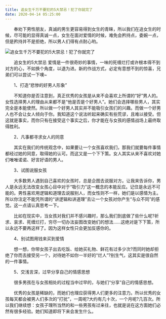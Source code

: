 ```yaml
---
title: 追女生千万不要犯的5大禁忌！犯了你就完了
date: 2020-04-14 05:25:00
---
```




　　奉劝下男性朋友，真诚的男生更容易得到女生的青睐，所以我们在追女生的时候，尽可能的显得真诚一点，女生在面对爱情的时候，难免会矜持点，委婉一点，但是矜持并不是拒绝，所以男人们得有点耐心哟。

![追女生千万不要犯的5大禁忌！犯了你就完了](/img/dfc0ba291fb30a8212553aa286b12a53.jpg)

　　追女生的5大禁忌 爱情是一件很奇妙的事情，一味的死缠烂打或许根本得不到对方的心，不如换个角度，以退为进。新的作战方式，必定有意想不到的惊喜，兄弟们可以尝试一下噢~

　　1、打造“悲惨的好男人形象”

　　不知道你是否注意到，真正优秀的女孩是从来不会喜欢上所谓的“好”男人的。女性选择男人的理由从来都不是“他是否是个好男人”。她们会选择哪些男人，其实完全是本能使然。所以做一个好男人其实并不能吸引女孩们的兴趣。而做一个好男人也不会让女人倾向于你。我知道这个说法听起来确实有些荒谬，且难以接受。但这就是事实，而你只有在接受这个事实之后，你才能在与女孩的感情战场上最终取得胜利。

　　2、凡事都寻求女人的同意

　　其实在我们的传统观念中，如果要让一个女孩喜欢我们，那我们就要每件事情都经过她的同意，取得她的认可。而这又是一个下下策。女人其实从来不喜欢对她们唯唯诺诺、好言好语的男人。

　　3、试图说服女孩

　　大多数男人遇到自己喜欢的女孩时，总是企图去说服对方。让我来告诉你，男人是永远无法改变女孩心目中对于“吸引力”这一概念的本能反应。记住是永远不可能的。男性喜欢用逻辑和道理去说服别人，而女性则不一样，她们是以感情为主。所以你注定不能凭所谓的“讲逻辑和讲道理”去让一个女孩对你产生“与众不同”的感觉。这一点请认真思考一下。

　　比如在现实中，当女孩对我们并不感兴趣时，那么我们到底做了些什么呢?祈求、哀求、死缠烂打，穷尽一切办法妄图改变她们的想法……这绝对是下下策，所以永远不要再这样了。因为这样女性只会更加反感你的。

　　4、别试图用钱来买到爱情

　　想一想，你带女孩子出去吃饭、给她买礼物、鲜花有过多少次?而同时她却拒绝了你而去接受另一个，对待她不如你一半好的“烂人”?别生气，这其实是很自然的一件事情。

　　5、交浅言深，过早分享自己的情感思想

　　很多男孩在与女孩相处的过程当中过早的，与她们“分享”自己的情感思想。

　　优秀的女孩是稀缺的，而她们也理应获得男人们更多的注意力。所以优秀的女孩每天都会被男人们多次的“打扰”，一周呢?大约有几十次，一个月呢?几百次。所以我们继续想：女孩子理所当然的和一些男孩有过来往，也就是说在这方面她们必然有很多经验。她们知道即将下来会发生什么。